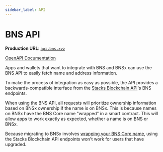 ```yaml
---
sidebar_label: API
---
```


# BNS API

**Production URL**: [`api.bns.xyz`](https://api.bns.xyz)

[OpenAPI Documentation](https://api.bns.xyz/documentation)

Apps and wallets that want to integrate with BNS and BNSx can use the BNS API to easily fetch name and address information.

To make the process of integration as easy as possible, the API provides a backwards-compatible interface from the [Stacks Blockchain API](https://hirosystems.github.io/stacks-blockchain-api/#tag/Names)'s BNS endpoints.

When using the BNS API, all requests will prioritize ownership information based on BNSx ownership if the name is on BNSx. This is because names on BNSx have the BNS Core name "wrapped" in a smart contract. This will allow apps to work exactly as expected, whether a name is on BNS or BNSx.

Because migrating to BNSx involves [wrapping your BNS Core name](../bnsx/protocol-wrapping), using the Stacks Blockchain API endpoints won't work for users that have upgraded.
